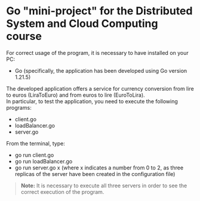 # Go "mini-project" for the Distributed System and Cloud Computing course

For correct usage of the program, it is necessary to have installed on your PC:
- Go (specifically, the application has been developed using Go version 1.21.5)

The developed application offers a service for currency conversion from lire to euros (LiraToEuro) and from euros to lire (EuroToLira).  
In particular, to test the application, you need to execute the following programs:
- client.go
- loadBalancer.go
- server.go
  
From the terminal, type:
- go run client.go
- go run loadBalancer.go
- go run server.go x (where x indicates a number from 0 to 2, as three replicas of the server have been created in the configuration file)

> **Note:** It is necessary to execute all three servers in order to see the correct execution of the program.
